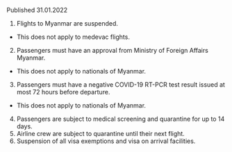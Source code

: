 Published 31.01.2022
1. Flights to Myanmar are suspended.
- This does not apply to medevac flights.
2. Passengers must have an approval from Ministry of Foreign Affairs Myanmar.
- This does not apply to nationals of Myanmar.
3. Passengers must have a negative COVID-19 RT-PCR test result issued at most 72 hours before departure.
- This does not apply to nationals of Myanmar.
4. Passengers are subject to medical screening and quarantine for up to 14 days.
5. Airline crew are subject to quarantine until their next flight.
6. Suspension of all visa exemptions and visa on arrival facilities.